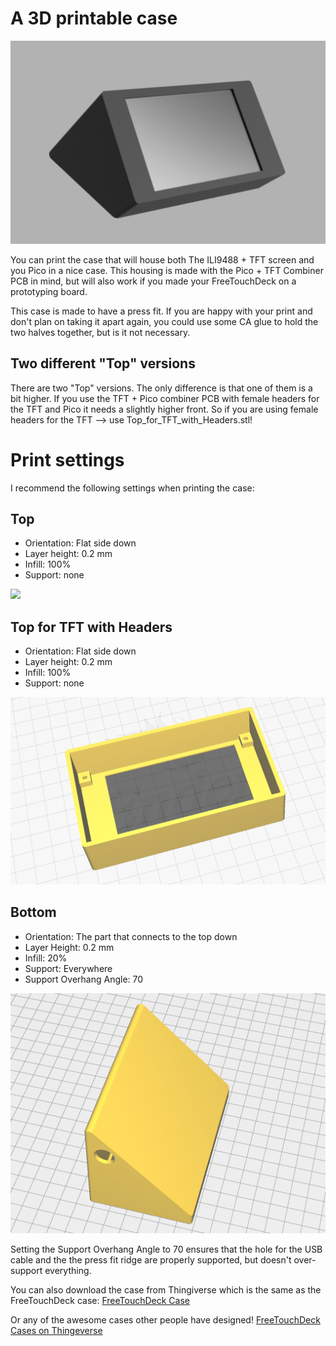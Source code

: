 # A 3D printable case

![](case_render.png)

You can print the case that will house both The ILI9488 + TFT screen and you Pico in a nice case. This housing is made with the Pico + TFT Combiner PCB in mind, but will also work if you made your FreeTouchDeck on a prototyping board.

This case is made to have a press fit. If you are happy with your print and don't plan on taking it apart again, you could use some CA glue to hold the two halves together, but is it not necessary.

## Two different "Top" versions

There are two "Top" versions. The only difference is that one of them is a bit higher. If you use the TFT + Pico combiner PCB with female headers for the TFT and Pico it needs a slightly higher front. So if you are using female headers for the TFT --> use Top_for_TFT_with_Headers.stl!

# Print settings

I recommend the following settings when printing the case:

## Top

- Orientation: Flat side down
- Layer height: 0.2 mm
- Infill: 100%
- Support: none

![](top_screenshot.jpg)

## Top for TFT with Headers

- Orientation: Flat side down
- Layer height: 0.2 mm
- Infill: 100%
- Support: none

![](Case_for_tft_with_headers.png)


## Bottom

- Orientation: The part that connects to the top down
- Layer Height: 0.2 mm
- Infill: 20%
- Support: Everywhere
- Support Overhang Angle: 70

![](bottom_screenshot.jpg)

Setting the Support Overhang Angle to 70 ensures that the hole for the USB cable and the the press fit ridge are properly supported, but doesn't over-support everything.

You can also download the case from Thingiverse which is the same as the FreeTouchDeck case: [FreeTouchDeck Case](https://www.thingiverse.com/thing:4661069)

Or any of the awesome cases other people have designed! [FreeTouchDeck Cases on Thingeverse](https://www.thingiverse.com/search?q=freetouchdeck&type=things&sort=relevant)
